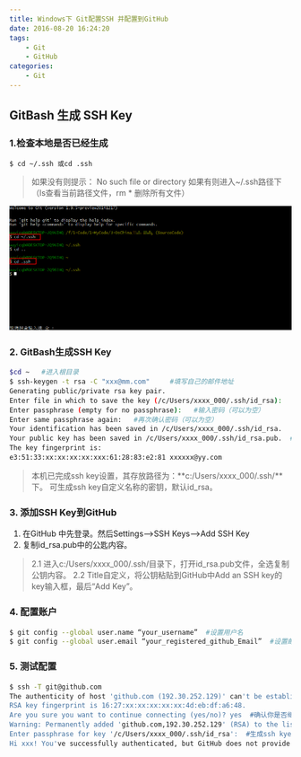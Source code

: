 ```yaml
---
title: Windows下 Git配置SSH 并配置到GitHub
date: 2016-08-20 16:24:20
tags:
	- Git
	- GitHub
categories:
	- Git
---
```

## GitBash 生成 SSH Key

### 1.检查本地是否已经生成

```bash
$ cd ~/.ssh 或cd .ssh
```

>如果没有则提示： No such file or directory
如果有则进入~/.ssh路径下（ls查看当前路径文件，rm * 删除所有文件）

![](/imgs/gitssh-1.png)

### 2. GitBash生成SSH Key

```bash
$cd ~ 	#进入根目录
$ ssh-keygen -t rsa -C "xxx@mm.com"		#填写自己的邮件地址
Generating public/private rsa key pair.
Enter file in which to save the key (/c/Users/xxxx_000/.ssh/id_rsa):   #不填直接回车
Enter passphrase (empty for no passphrase):   #输入密码（可以为空）
Enter same passphrase again:   #再次确认密码（可以为空）
Your identification has been saved in /c/Users/xxxx_000/.ssh/id_rsa.   #生成的密钥
Your public key has been saved in /c/Users/xxxx_000/.ssh/id_rsa.pub.  #生成的公钥
The key fingerprint is:
e3:51:33:xx:xx:xx:xx:xxx:61:28:83:e2:81 xxxxxx@yy.com
```

>本机已完成ssh key设置，其存放路径为：**c:/Users/xxxx_000/.ssh/**下。
可生成ssh key自定义名称的密钥，默认id_rsa。

### 3. 添加SSH Key到GitHub

1. 在GitHub 中先登录。然后Settings-->SSH Keys-->Add SSH Key
2. 复制id_rsa.pub中的公匙内容。
>2.1 进入c:/Users/xxxx_000/.ssh/目录下，打开id_rsa.pub文件，全选复制公钥内容。
>2.2 Title自定义，将公钥粘贴到GitHub中Add an SSH key的key输入框，最后“Add Key”。

### 4. 配置账户

```bash
$ git config --global user.name “your_username”  #设置用户名
$ git config --global user.email “your_registered_github_Email”  #设置邮箱地址
```

### 5. 测试配置

```bash
$ ssh -T git@github.com
The authenticity of host 'github.com (192.30.252.129)' can't be established.
RSA key fingerprint is 16:27:xx:xx:xx:xx:xx:4d:eb:df:a6:48.
Are you sure you want to continue connecting (yes/no)? yes  #确认你是否继续联系，输入yes
Warning: Permanently added 'github.com,192.30.252.129' (RSA) to the list of known hosts.
Enter passphrase for key '/c/Users/xxxx_000/.ssh/id_rsa':  #生成ssh kye是密码为空则无此项，若设置有密码则有此项且，输入生成ssh key时设置的密码即可。
Hi xxx! You've successfully authenticated, but GitHub does not provide shell access. #出现词句话，说明设置成功。
```

